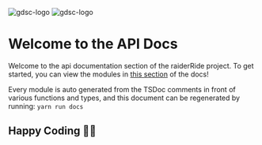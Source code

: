 ![gdsc-logo](../assets/gdsc.png#gh-light-mode-only)
![gdsc-logo](../assets/gdsc-light.png#gh-dark-mode-only)

# Welcome to the API Docs

Welcome to the api documentation section of the raiderRide project.
To get started, you can view the modules in [this section](modules.md) of the docs!

Every module is auto generated from the TSDoc comments in front of various functions and types, and this document can be regenerated by running: `yarn run docs`

## Happy Coding 🎉🙌
